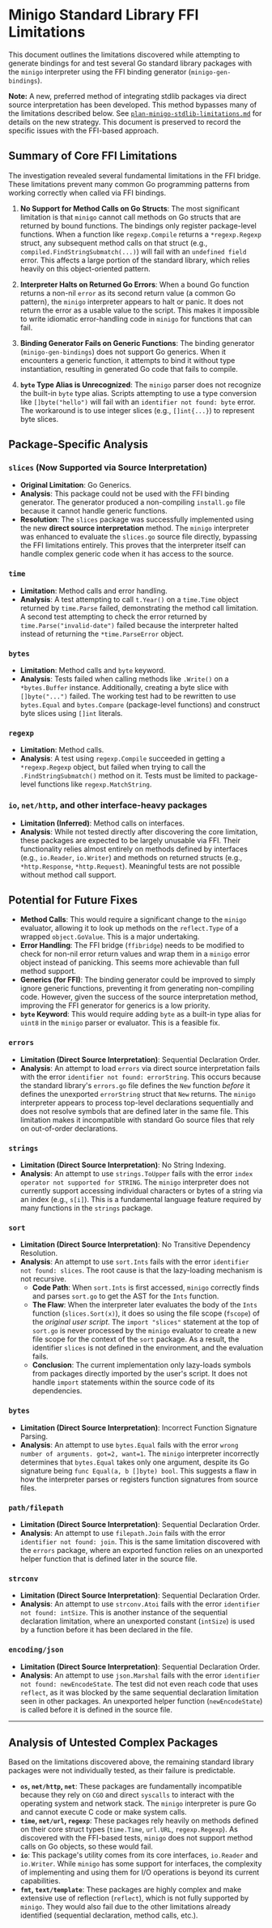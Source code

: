 # Minigo Standard Library FFI Limitations

This document outlines the limitations discovered while attempting to generate bindings for and test several Go standard library packages with the `minigo` interpreter using the FFI binding generator (`minigo-gen-bindings`).

**Note:** A new, preferred method of integrating stdlib packages via direct source interpretation has been developed. This method bypasses many of the limitations described below. See [`plan-minigo-stdlib-limitations.md`](./plan-minigo-stdlib-limitations.md) for details on the new strategy. This document is preserved to record the specific issues with the FFI-based approach.

## Summary of Core FFI Limitations

The investigation revealed several fundamental limitations in the FFI bridge. These limitations prevent many common Go programming patterns from working correctly when called via FFI bindings.

1.  **No Support for Method Calls on Go Structs**: The most significant limitation is that `minigo` cannot call methods on Go structs that are returned by bound functions. The bindings only register package-level functions. When a function like `regexp.Compile` returns a `*regexp.Regexp` struct, any subsequent method calls on that struct (e.g., `compiled.FindStringSubmatch(...)`) will fail with an `undefined field` error. This affects a large portion of the standard library, which relies heavily on this object-oriented pattern.

2.  **Interpreter Halts on Returned Go Errors**: When a bound Go function returns a non-nil `error` as its second return value (a common Go pattern), the `minigo` interpreter appears to halt or panic. It does not return the error as a usable value to the script. This makes it impossible to write idiomatic error-handling code in `minigo` for functions that can fail.

3.  **Binding Generator Fails on Generic Functions**: The binding generator (`minigo-gen-bindings`) does not support Go generics. When it encounters a generic function, it attempts to bind it without type instantiation, resulting in generated Go code that fails to compile.

4.  **`byte` Type Alias is Unrecognized**: The `minigo` parser does not recognize the built-in `byte` type alias. Scripts attempting to use a type conversion like `[]byte("hello")` will fail with an `identifier not found: byte` error. The workaround is to use integer slices (e.g., `[]int{...}`) to represent byte slices.

## Package-Specific Analysis

### `slices` (Now Supported via Source Interpretation)

-   **Original Limitation**: Go Generics.
-   **Analysis**: This package could not be used with the FFI binding generator. The generator produced a non-compiling `install.go` file because it cannot handle generic functions.
-   **Resolution**: The `slices` package was successfully implemented using the new **direct source interpretation** method. The `minigo` interpreter was enhanced to evaluate the `slices.go` source file directly, bypassing the FFI limitations entirely. This proves that the interpreter itself can handle complex generic code when it has access to the source.

### `time`

-   **Limitation**: Method calls and error handling.
-   **Analysis**: A test attempting to call `t.Year()` on a `time.Time` object returned by `time.Parse` failed, demonstrating the method call limitation. A second test attempting to check the error returned by `time.Parse("invalid-date")` failed because the interpreter halted instead of returning the `*time.ParseError` object.

### `bytes`

-   **Limitation**: Method calls and `byte` keyword.
-   **Analysis**: Tests failed when calling methods like `.Write()` on a `*bytes.Buffer` instance. Additionally, creating a byte slice with `[]byte("...")` failed. The working test had to be rewritten to use `bytes.Equal` and `bytes.Compare` (package-level functions) and construct byte slices using `[]int` literals.

### `regexp`

-   **Limitation**: Method calls.
-   **Analysis**: A test using `regexp.Compile` succeeded in getting a `*regexp.Regexp` object, but failed when trying to call the `.FindStringSubmatch()` method on it. Tests must be limited to package-level functions like `regexp.MatchString`.

### `io`, `net/http`, and other interface-heavy packages

-   **Limitation (Inferred)**: Method calls on interfaces.
-   **Analysis**: While not tested directly after discovering the core limitation, these packages are expected to be largely unusable via FFI. Their functionality relies almost entirely on methods defined by interfaces (e.g., `io.Reader`, `io.Writer`) and methods on returned structs (e.g., `*http.Response`, `*http.Request`). Meaningful tests are not possible without method call support.

## Potential for Future Fixes

-   **Method Calls**: This would require a significant change to the `minigo` evaluator, allowing it to look up methods on the `reflect.Type` of a wrapped `object.GoValue`. This is a major undertaking.
-   **Error Handling**: The FFI bridge (`ffibridge`) needs to be modified to check for non-nil error return values and wrap them in a `minigo` error object instead of panicking. This seems more achievable than full method support.
-   **Generics (for FFI)**: The binding generator could be improved to simply ignore generic functions, preventing it from generating non-compiling code. However, given the success of the source interpretation method, improving the FFI generator for generics is a low priority.
-   **`byte` Keyword**: This would require adding `byte` as a built-in type alias for `uint8` in the `minigo` parser or evaluator. This is a feasible fix.

### `errors`

-   **Limitation (Direct Source Interpretation)**: Sequential Declaration Order.
-   **Analysis**: An attempt to load `errors` via direct source interpretation fails with the error `identifier not found: errorString`. This occurs because the standard library's `errors.go` file defines the `New` function *before* it defines the unexported `errorString` struct that `New` returns. The `minigo` interpreter appears to process top-level declarations sequentially and does not resolve symbols that are defined later in the same file. This limitation makes it incompatible with standard Go source files that rely on out-of-order declarations.

### `strings`

-   **Limitation (Direct Source Interpretation)**: No String Indexing.
-   **Analysis**: An attempt to use `strings.ToUpper` fails with the error `index operator not supported for STRING`. The `minigo` interpreter does not currently support accessing individual characters or bytes of a string via an index (e.g., `s[i]`). This is a fundamental language feature required by many functions in the `strings` package.

### `sort`

-   **Limitation (Direct Source Interpretation)**: No Transitive Dependency Resolution.
-   **Analysis**: An attempt to use `sort.Ints` fails with the error `identifier not found: slices`. The root cause is that the lazy-loading mechanism is not recursive.
    -   **Code Path**: When `sort.Ints` is first accessed, `minigo` correctly finds and parses `sort.go` to get the AST for the `Ints` function.
    -   **The Flaw**: When the interpreter later evaluates the body of the `Ints` function (`slices.Sort(x)`), it does so using the file scope (`fscope`) of the *original user script*. The `import "slices"` statement at the top of `sort.go` is never processed by the `minigo` evaluator to create a new file scope for the context of the `sort` package. As a result, the identifier `slices` is not defined in the environment, and the evaluation fails.
    -   **Conclusion**: The current implementation only lazy-loads symbols from packages directly imported by the user's script. It does not handle `import` statements within the source code of its dependencies.

### `bytes`

-   **Limitation (Direct Source Interpretation)**: Incorrect Function Signature Parsing.
-   **Analysis**: An attempt to use `bytes.Equal` fails with the error `wrong number of arguments. got=2, want=1`. The `minigo` interpreter incorrectly determines that `bytes.Equal` takes only one argument, despite its Go signature being `func Equal(a, b []byte) bool`. This suggests a flaw in how the interpreter parses or registers function signatures from source files.

### `path/filepath`

-   **Limitation (Direct Source Interpretation)**: Sequential Declaration Order.
-   **Analysis**: An attempt to use `filepath.Join` fails with the error `identifier not found: join`. This is the same limitation discovered with the `errors` package, where an exported function relies on an unexported helper function that is defined later in the source file.

### `strconv`

-   **Limitation (Direct Source Interpretation)**: Sequential Declaration Order.
-   **Analysis**: An attempt to use `strconv.Atoi` fails with the error `identifier not found: intSize`. This is another instance of the sequential declaration limitation, where an unexported constant (`intSize`) is used by a function before it has been declared in the file.

### `encoding/json`

-   **Limitation (Direct Source Interpretation)**: Sequential Declaration Order.
-   **Analysis**: An attempt to use `json.Marshal` fails with the error `identifier not found: newEncodeState`. The test did not even reach code that uses `reflect`, as it was blocked by the same sequential declaration limitation seen in other packages. An unexported helper function (`newEncodeState`) is called before it is defined in the source file.

---

## Analysis of Untested Complex Packages

Based on the limitations discovered above, the remaining standard library packages were not individually tested, as their failure is predictable.

-   **`os`, `net/http`, `net`**: These packages are fundamentally incompatible because they rely on `CGO` and direct `syscalls` to interact with the operating system and network stack. The `minigo` interpreter is pure Go and cannot execute C code or make system calls.
-   **`time`, `net/url`, `regexp`**: These packages rely heavily on methods defined on their core struct types (`time.Time`, `url.URL`, `regexp.Regexp`). As discovered with the FFI-based tests, `minigo` does not support method calls on Go objects, so these would fail.
-   **`io`**: This package's utility comes from its core interfaces, `io.Reader` and `io.Writer`. While `minigo` has some support for interfaces, the complexity of implementing and using them for I/O operations is beyond its current capabilities.
-   **`fmt`, `text/template`**: These packages are highly complex and make extensive use of reflection (`reflect`), which is not fully supported by `minigo`. They would also fail due to the other limitations already identified (sequential declaration, method calls, etc.).
